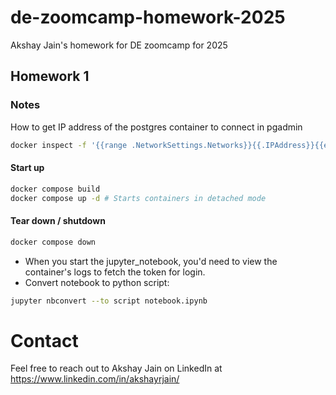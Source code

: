 # de-zoomcamp-homework-2025
Akshay Jain's homework for DE zoomcamp for 2025

## Homework 1
### Notes
How to get IP address of the postgres container to connect in pgadmin
```bash
docker inspect -f '{{range .NetworkSettings.Networks}}{{.IPAddress}}{{end}}' postgres
```
#### Start up
```bash
docker compose build
docker compose up -d # Starts containers in detached mode
```
#### Tear down / shutdown
```bash
docker compose down
```
- When you start the jupyter_notebook, you'd need to view the container's logs to fetch the token for login.
- Convert notebook to python script:
```bash
jupyter nbconvert --to script notebook.ipynb
```

# Contact
Feel free to reach out to Akshay Jain on LinkedIn at https://www.linkedin.com/in/akshayrjain/